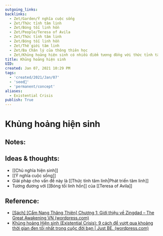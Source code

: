 ```yaml
---
outgoing_links:
backlinks:
  - Zet/Garden/Ý nghĩa cuộc sống
  - Zet/Thức tỉnh tâm linh
  - Zet/Bóng tối linh hồn
  - Zet/People/Teresa of Avila
  - Zet/Thức tỉnh tâm linh
  - Zet/Bóng tối linh hồn
  - Zet/Thế giới tâm linh
  - Zet/Ba Chân lý của thông thiên học
  - Zet/Khủng hoảng hiện sinh có nhiều điểm tương đồng với thức tỉnh tâm linh
title: Khủng hoảng hiện sinh
UID: 
created: Jan 07, 2021 10:29 PM
tags:
  - 'created/2021/Jan/07'
  - 'seed🥜'
  - 'permanent/concept'
aliases:
  - Existential Crisis
publish: True
---
```

# Khủng hoảng hiện sinh

## Notes:


## Ideas & thoughts:
- [[Chủ nghĩa hiện sinh]]
- [[Ý nghĩa cuộc sống]]
- Giải pháp cho vấn đề này là [[Thức tỉnh tâm linh|Phát triển tâm linh]]
- Tương đương với [[Bóng tối linh hồn]] của [[Teresa of Avila]]

## Reference:
- [[Sách] [Cẩm Nang Thăng Thiên] Chương 1: Giới thiệu về Zingdad – The Great Awakening VN (wordpress.com)](https://thegreatawakeningvn.wordpress.com/2021/06/01/sach-cam-nang-thang-thien-chuong-1/)
- [Khủng hoảng Hiện sinh (Existential Crisis): 9 cách để vượt qua khoảng thời gian đen tối nhất trong cuộc đời bạn | Just BE. (wordpress.com)](https://innermostselves.wordpress.com/2019/08/05/khung-hoang-hien-sinh-existential-crisis-9-cach-de-vuot-qua-khoang-thoi-gian-den-toi-nhat-trong-cuoc-doi-ban/)


